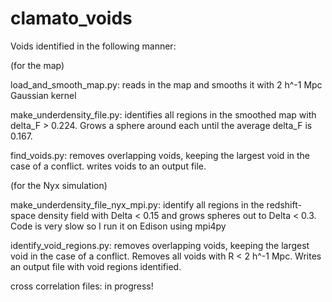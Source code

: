 # clamato_voids
Voids identified in the following manner:

(for the map)

load_and_smooth_map.py: reads in the map and smooths it with 2 h^-1 Mpc Gaussian kernel

make_underdensity_file.py: identifies all regions in the smoothed map with delta_F > 0.224.
Grows a sphere around each until the average delta_F is 0.167.

find_voids.py: removes overlapping voids, keeping the largest void in the case of a conflict.
writes voids to an output file.

(for the Nyx simulation)

make_underdensity_file_nyx_mpi.py: identify all regions in the redshift-space density field with Delta < 0.15
and grows spheres out to Delta < 0.3.  Code is very slow so I run it on Edison using mpi4py

identify_void_regions.py: removes overlapping voids, keeping the largest void in the case of a conflict.
Removes all voids with R < 2 h^-1 Mpc.  Writes an output file with void regions identified.


cross correlation files: in progress!
